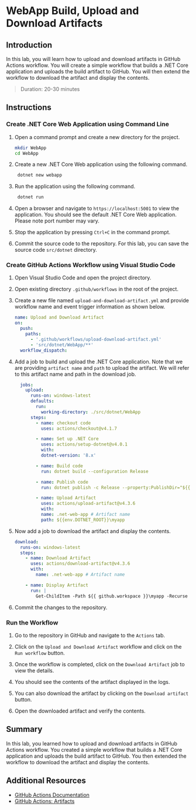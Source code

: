 # WebApp Build, Upload and Download Artifacts

## Introduction

In this lab, you will learn how to upload and download artifacts in GitHub Actions workflow. You will create a simple workflow that builds a .NET Core application and uploads the build artifact to GitHub. You will then extend the workflow to download the artifact and display the contents.

> Duration: 20-30 minutes

## Instructions

### Create .NET Core Web Application using Command Line

1. Open a command prompt and create a new directory for the project.

   ```bash
   mkdir WebApp
   cd WebApp
   ```

2. Create a new .NET Core Web application using the following command.

   ```bash
    dotnet new webapp
   ```

3. Run the application using the following command.

   ```bash
    dotnet run
   ```

4. Open a browser and navigate to `https://localhost:5001` to view the application. You should see the default .NET Core Web application. Please note port number may vary.

5. Stop the application by pressing `Ctrl+C` in the command prompt.

6. Commit the source code to the repository. For this lab, you can save the source code `src/dotnet` directory.

### Create GitHub Actions Workflow using Visual Studio Code

1. Open Visual Studio Code and open the project directory.

2. Open existing directory `.github/workflows` in the root of the project.

3. Create a new file named `upload-and-download-artifact.yml` and provide workflow name and event trigger information as shown below.

   ```yaml
   name: Upload and Download Artifact
   on:
     push:
       paths:
         - '.github/workflows/upload-download-artifact.yml'
         - 'src/dotnet/WebApp/**'
     workflow_dispatch:
   ```

4. Add a job to build and upload the .NET Core application. Note that we are providing `artifact name` and `path` to upload the artifact. We will refer to this artifact name and path in the download job.

   ```yaml
     jobs:
       upload:
         runs-on: windows-latest
         defaults:
           run:
             working-directory: ./src/dotnet/WebApp
         steps:
           - name: checkout code
             uses: actions/checkout@v4.1.7

           - name: Set up .NET Core
             uses: actions/setup-dotnet@v4.0.1
             with:
             dotnet-version: '8.x'

           - name: Build code
             run: dotnet build --configuration Release

           - name: Publish code
             run: dotnet publish -c Release --property:PublishDir="${{env.DOTNET_ROOT}}\myapp"

           - name: Upload Artifact
             uses: actions/upload-artifact@v4.3.6
             with:
             name: .net-web-app # Artifact name
             path: ${{env.DOTNET_ROOT}}\myapp
   ```

5. Now add a job to download the artifact and display the contents.

   ```yaml
   download:
     runs-on: windows-latest
     steps:
       - name: Download Artifact
         uses: actions/download-artifact@v4.3.6
         with:
           name: .net-web-app # Artifact name

       - name: Display Artifact
         run: |
           Get-ChildItem -Path ${{ github.workspace }}\myapp -Recurse
   ```

6. Commit the changes to the repository.

### Run the Workflow

1. Go to the repository in GitHub and navigate to the `Actions` tab.

2. Click on the `Upload and Download Artifact` workflow and click on the `Run workflow` button.

3. Once the workflow is completed, click on the `Download Artifact` job to view the details.

4. You should see the contents of the artifact displayed in the logs.

5. You can also download the artifact by clicking on the `Download artifact` button.

6. Open the downloaded artifact and verify the contents.

## Summary

In this lab, you learned how to upload and download artifacts in GitHub Actions workflow. You created a simple workflow that builds a .NET Core application and uploads the build artifact to GitHub. You then extended the workflow to download the artifact and display the contents.

## Additional Resources

- [GitHub Actions Documentation](https://docs.github.com/en/actions)
- [GitHub Actions: Artifacts](https://docs.github.com/en/actions/guides/storing-workflow-data-as-artifacts)
